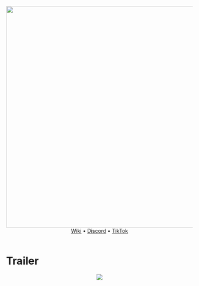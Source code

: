 <div align="center">
  <img src="https://github.com/NextFightNetwork/.github/assets/114857048/367c8910-8225-472c-859c-28bef4117fcf" width="600px"><br>
  <a href="https://github.com/NextFightNetwork/Wiki/wiki">Wiki</a> •
  <a href="https://discord.gg/ZXvGT8uMD3">Discord</a> •
  <a href="https://tiktok.com/@nextfight.net">TikTok</a>
</div>  
<br>

# Trailer
<div align="center">
  <a href="https://www.youtube.com/watch?v=z8E2sYGbRKU">
    <img src="https://github.com/NextFightNetwork/.github/assets/114857048/ac52ca1c-8c68-488d-b941-931b6f5eea15">
  </a>
</div>
